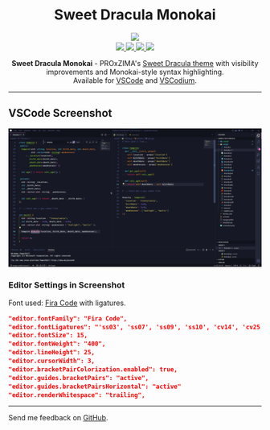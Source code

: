 <h1 align="center">Sweet Dracula Monokai</h1>

<p align="center">
    <a title="Preview Theme in vscode.dev" href="https://vscode.dev/theme/lefd.sweetdracula-monokai">
        <img src="https://img.shields.io/badge/preview_in_vscode.dev-blue?style=for-the-badge&logo=visualstudiocode&color=007ACC">
    </a>
    <br>
    <a title="Visual Studio Marketplace Version" href="https://marketplace.visualstudio.com/items?itemName=lefd.sweetdracula-monokai">
        <img src="https://img.shields.io/visual-studio-marketplace/v/lefd.sweetdracula-monokai?style=flat-square">
    </a>
    <a title="Visual Studio Marketplace Installs" href="https://marketplace.visualstudio.com/items?itemName=lefd.sweetdracula-monokai">
        <img src="https://img.shields.io/visual-studio-marketplace/i/lefd.sweetdracula-monokai?style=flat-square">
    </a>
    <a title="Visual Studio Marketplace Downloads" href="https://marketplace.visualstudio.com/items?itemName=lefd.sweetdracula-monokai">
        <img src="https://img.shields.io/visual-studio-marketplace/d/lefd.sweetdracula-monokai?style=flat-square">
    </a>
    <a title="Open VSX Downloads" href="https://marketplace.visualstudio.com/items?itemName=lefd.sweetdracula-monokai">
        <img src="https://img.shields.io/open-vsx/dt/lefd/sweetdracula-monokai?label=open%20vsx%20downloads&style=flat-square">
    </a>
</p>

<p align="center">
    <b>Sweet Dracula Monokai</b> - PROxZIMA's <a href="https://github.com/PROxZIMA/sweet-dracula">Sweet Dracula theme</a> with visibility improvements and Monokai-style syntax highlighting.
    <br>
    Available for <a href="https://marketplace.visualstudio.com/items?itemName=lefd.sweetdracula-monokai">VSCode</a> and <a href="https://open-vsx.org/extension/lefd/sweetdracula-monokai">VSCodium</a>.
</p>

---

## VSCode Screenshot

![VS Code](assets/screenshot-1.1.4.png)

### Editor Settings in Screenshot

Font used: [Fira Code](https://github.com/tonsky/FiraCode) with ligatures.

```json
"editor.fontFamily": "Fira Code",
"editor.fontLigatures": "'ss03', 'ss07', 'ss09', 'ss10', 'cv14', 'cv25', 'cv26', 'cv27', 'cv32'",
"editor.fontSize": 15,
"editor.fontWeight": "400",
"editor.lineHeight": 25,
"editor.cursorWidth": 3,
"editor.bracketPairColorization.enabled": true,
"editor.guides.bracketPairs": "active",
"editor.guides.bracketPairsHorizontal": "active"
"editor.renderWhitespace": "trailing",
```

---

Send me feedback on [GitHub](https://github.com/LEFD/sweetdracula-monokai).
